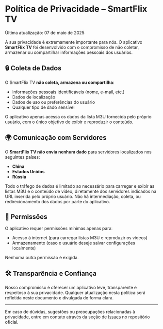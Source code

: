 # Política de Privacidade – SmartFlix TV

Última atualização: 07 de maio de 2025

A sua privacidade é extremamente importante para nós. O aplicativo **SmartFlix TV** foi desenvolvido com o compromisso de não coletar, armazenar ou compartilhar informações pessoais dos usuários.

## 🔒 Coleta de Dados

O SmartFlix TV **não coleta, armazena ou compartilha**:

- Informações pessoais identificáveis (nome, e-mail, etc.)
- Dados de localização
- Dados de uso ou preferências do usuário
- Qualquer tipo de dado sensível

O aplicativo apenas acessa os dados da lista M3U fornecida pelo próprio usuário, com o único objetivo de exibir e reproduzir o conteúdo.

## 🌍 Comunicação com Servidores

O **SmartFlix TV não envia nenhum dado** para servidores localizados nos seguintes países:

- **China**
- **Estados Unidos**
- **Rússia**

Todo o tráfego de dados é limitado ao necessário para carregar e exibir as listas M3U e o conteúdo de vídeo, diretamente dos servidores indicados na URL inserida pelo próprio usuário. Não há intermediação, coleta, ou redirecionamento dos dados por parte do aplicativo.

## 📱 Permissões

O aplicativo requer permissões mínimas apenas para:

- Acesso à internet (para carregar listas M3U e reproduzir os vídeos)
- Armazenamento (caso o usuário deseje salvar configurações localmente)

Nenhuma outra permissão é exigida.

## 🛠 Transparência e Confiança

Nosso compromisso é oferecer um aplicativo leve, transparente e respeitoso à sua privacidade. Qualquer atualização nesta política será refletida neste documento e divulgada de forma clara.

---

Em caso de dúvidas, sugestões ou preocupações relacionadas à privacidade, entre em contato através da seção de [Issues](https://github.com/CarlosEduardoAraujo/smartflix-tv/issues) no repositório oficial.
